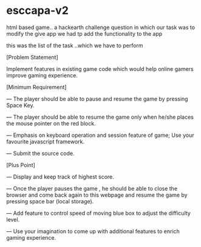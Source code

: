 # esccapa-v2
html based game.. a  hackearth challenge question in which our task was to modify the give app
we  had tp add the functionality to the app

this was the list of the task ..which we have to perform

[Problem Statement]

Implement features in existing game code which would help online gamers improve gaming experience.

[Minimum Requirement]

— The player should be able to pause and resume the game by pressing Space Key.

— The player should be able to resume the game only when he/she places the mouse pointer on the red block.

— Emphasis on keyboard operation and session feature of game; Use your favourite javascript framework.

— Submit the source code.

[Plus Point]

— Display and keep track of highest score.

— Once the player pauses the game , he should be able to close the browser and come back again to this webpage and resume the game by pressing space bar (local storage).

— Add feature to control speed of moving blue box to adjust the difficulty level.

— Use your imagination to come up with additional features to enrich gaming experience.
